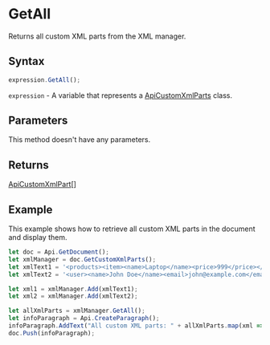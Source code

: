# GetAll

Returns all custom XML parts from the XML manager.

## Syntax

```javascript
expression.GetAll();
```

`expression` - A variable that represents a [ApiCustomXmlParts](../ApiCustomXmlParts.md) class.

## Parameters

This method doesn't have any parameters.

## Returns

[ApiCustomXmlPart](../../ApiCustomXmlPart/ApiCustomXmlPart.md)[]

## Example

This example shows how to retrieve all custom XML parts in the document and display them.

```javascript editor-docx
let doc = Api.GetDocument();
let xmlManager = doc.GetCustomXmlParts();
let xmlText1 = '<products><item><name>Laptop</name><price>999</price></item></products>';
let xmlText2 = '<user><name>John Doe</name><email>john@example.com</email></user>';

let xml1 = xmlManager.Add(xmlText1);
let xml2 = xmlManager.Add(xmlText2);

let allXmlParts = xmlManager.GetAll();
let infoParagraph = Api.CreateParagraph();
infoParagraph.AddText("All custom XML parts: " + allXmlParts.map(xml => xml.GetXml()).join(", "));
doc.Push(infoParagraph);
```
